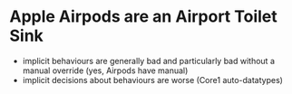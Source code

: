 # Apple Airpods are an Airport Toilet Sink

* implicit behaviours are generally bad and particularly bad without a manual override (yes, Airpods have manual)
* implicit decisions about behaviours are worse (Core1 auto-datatypes)

